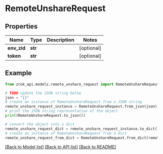 # RemoteUnshareRequest


## Properties

Name | Type | Description | Notes
------------ | ------------- | ------------- | -------------
**env_zid** | **str** |  | [optional] 
**token** | **str** |  | [optional] 

## Example

```python
from zrok_api.models.remote_unshare_request import RemoteUnshareRequest

# TODO update the JSON string below
json = "{}"
# create an instance of RemoteUnshareRequest from a JSON string
remote_unshare_request_instance = RemoteUnshareRequest.from_json(json)
# print the JSON string representation of the object
print(RemoteUnshareRequest.to_json())

# convert the object into a dict
remote_unshare_request_dict = remote_unshare_request_instance.to_dict()
# create an instance of RemoteUnshareRequest from a dict
remote_unshare_request_from_dict = RemoteUnshareRequest.from_dict(remote_unshare_request_dict)
```
[[Back to Model list]](../README.md#documentation-for-models) [[Back to API list]](../README.md#documentation-for-api-endpoints) [[Back to README]](../README.md)


